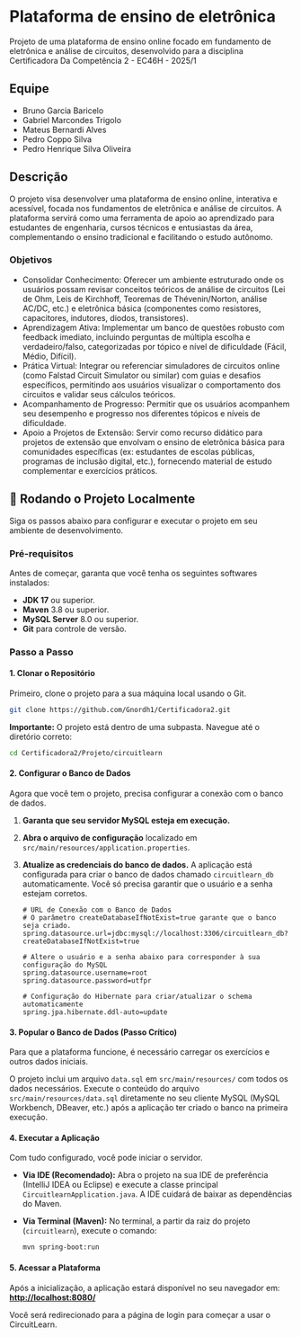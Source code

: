 # Plataforma de ensino de eletrônica

Projeto de uma plataforma de ensino online focado em fundamento de eletrônica e análise de circuitos, desenvolvido para a disciplina Certificadora Da Competência 2 - EC46H - 2025/1

## Equipe
- Bruno Garcia Baricelo
- Gabriel Marcondes Trigolo
- Mateus Bernardi Alves
- Pedro Coppo Silva
- Pedro Henrique Silva Oliveira

## Descrição
O projeto visa desenvolver uma plataforma de ensino online, interativa e acessível, focada nos fundamentos de eletrônica e análise de circuitos. A plataforma servirá como uma ferramenta de apoio ao aprendizado para estudantes de engenharia, cursos técnicos e entusiastas da área, complementando o ensino tradicional e facilitando o estudo autônomo.

### Objetivos
- Consolidar Conhecimento: Oferecer um ambiente estruturado onde os usuários possam revisar conceitos teóricos de análise de circuitos (Lei de Ohm, Leis de Kirchhoff, Teoremas de Thévenin/Norton, análise AC/DC, etc.) e eletrônica básica (componentes como resistores, capacitores, indutores, diodos, transistores).
- Aprendizagem Ativa: Implementar um banco de questões robusto com feedback imediato, incluindo perguntas de múltipla escolha e verdadeiro/falso, categorizadas por tópico e nível de dificuldade (Fácil, Médio, Difícil).
- Prática Virtual: Integrar ou referenciar simuladores de circuitos online (como Falstad Circuit Simulator ou similar) com guias e desafios específicos, permitindo aos usuários visualizar o comportamento dos circuitos e validar seus cálculos teóricos.
- Acompanhamento de Progresso: Permitir que os usuários acompanhem seu desempenho e progresso nos diferentes tópicos e níveis de dificuldade.
- Apoio a Projetos de Extensão: Servir como recurso didático para projetos de extensão que envolvam o ensino de eletrônica básica para comunidades específicas (ex: estudantes de escolas públicas, programas de inclusão digital, etc.), fornecendo material de estudo complementar e exercícios práticos.


## 🚀 Rodando o Projeto Localmente

Siga os passos abaixo para configurar e executar o projeto em seu ambiente de desenvolvimento.

### Pré-requisitos

Antes de começar, garanta que você tenha os seguintes softwares instalados:

-   **JDK 17** ou superior.
-   **Maven** 3.8 ou superior.
-   **MySQL Server** 8.0 ou superior.
-   **Git** para controle de versão.

### Passo a Passo

#### 1. Clonar o Repositório

Primeiro, clone o projeto para a sua máquina local usando o Git.

```bash
git clone https://github.com/Gnordh1/Certificadora2.git
```

**Importante:** O projeto está dentro de uma subpasta. Navegue até o diretório correto:

```bash
cd Certificadora2/Projeto/circuitlearn
```

#### 2. Configurar o Banco de Dados

Agora que você tem o projeto, precisa configurar a conexão com o banco de dados.

1.  **Garanta que seu servidor MySQL esteja em execução.**

2.  **Abra o arquivo de configuração** localizado em `src/main/resources/application.properties`.

3.  **Atualize as credenciais do banco de dados.** A aplicação está configurada para criar o banco de dados chamado `circuitlearn_db` automaticamente. Você só precisa garantir que o usuário e a senha estejam corretos.

    ```properties
    # URL de Conexão com o Banco de Dados
    # O parâmetro createDatabaseIfNotExist=true garante que o banco seja criado.
    spring.datasource.url=jdbc:mysql://localhost:3306/circuitlearn_db?createDatabaseIfNotExist=true

    # Altere o usuário e a senha abaixo para corresponder à sua configuração do MySQL
    spring.datasource.username=root
    spring.datasource.password=utfpr

    # Configuração do Hibernate para criar/atualizar o schema automaticamente
    spring.jpa.hibernate.ddl-auto=update
    ```

#### 3. Popular o Banco de Dados (Passo Crítico)

Para que a plataforma funcione, é necessário carregar os exercícios e outros dados iniciais.

O projeto inclui um arquivo `data.sql` em `src/main/resources/` com todos os dados necessários. Execute o conteúdo do arquivo `src/main/resources/data.sql` diretamente no seu cliente MySQL (MySQL Workbench, DBeaver, etc.) após a aplicação ter criado o banco na primeira execução.

#### 4. Executar a Aplicação

Com tudo configurado, você pode iniciar o servidor.

*   **Via IDE (Recomendado):**
    Abra o projeto na sua IDE de preferência (IntelliJ IDEA ou Eclipse) e execute a classe principal `CircuitlearnApplication.java`. A IDE cuidará de baixar as dependências do Maven.

*   **Via Terminal (Maven):**
    No terminal, a partir da raiz do projeto (`circuitlearn`), execute o comando:
    ```bash
    mvn spring-boot:run
    ```

#### 5. Acessar a Plataforma

Após a inicialização, a aplicação estará disponível no seu navegador em:
**[http://localhost:8080/](http://localhost:8080/)**

Você será redirecionado para a página de login para começar a usar o CircuitLearn.
